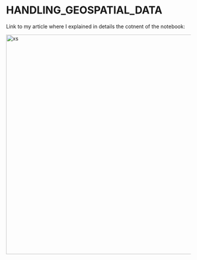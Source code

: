 <h1> HANDLING_GEOSPATIAL_DATA </h1>

Link to my article where I explained in details the cotnent of the notebook:

<img width="600" alt="xs" src="https://github.com/Nouhailadr/HANDLING_GEOSPATIAL_DATA/assets/82158822/b3b417ad-454e-4f3d-af47-45c1c986be56">

